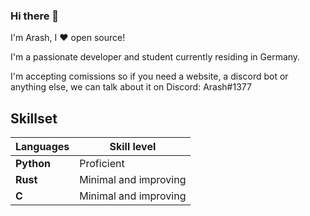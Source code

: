 ### Hi there 👋
I'm Arash, I ❤︎ open source!

I'm a passionate developer and student currently residing in Germany.

I'm accepting comissions so if you need a website, a discord bot or anything else, we can talk about it on Discord: Arash#1377

## Skillset

| Languages | Skill level |
| --------- | ----------- |
| **Python** | Proficient |
| **Rust** | Minimal and improving |
| **C** | Minimal and improving|
